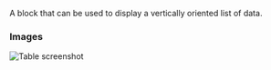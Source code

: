 A block that can be used to display a vertically oriented list of data.

### Images

![Table screenshot](https://gitlab.com/appsemble/appsemble/-/raw/0.29.9/config/assets/list.png)
